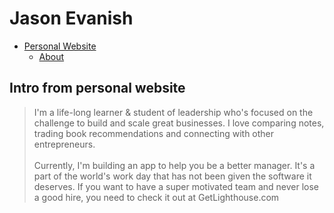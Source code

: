 
# Jason Evanish

- [Personal Website](https://jasonevanish.com/)
  - [About](https://jasonevanish.com/about/)

## Intro from personal website
> I'm a life-long learner & student of leadership who's focused on the challenge to build and scale great businesses. I love comparing notes, trading book recommendations and connecting with other entrepreneurs.<br><br>
  Currently, I'm building an app to help you be a better manager. It's a part of the world's work day that has not been given the software it deserves. If you want to have a super motivated team and never lose a good hire, you need to check it out at GetLighthouse.com
